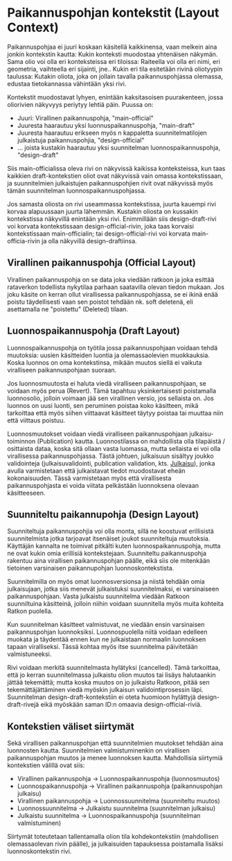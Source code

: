 # Paikannuspohjan kontekstit (Layout Context)

Paikannuspohjaa ei juuri koskaan käsitellä kaikkinensa, vaan melkein aina jonkin kontekstin kautta: Kukin konteksti
muodostaa yhtenäisen näkymän. Sama olio voi olla eri konteksteissa eri tiloissa: Raiteella voi olla eri nimi, eri
geometria, vaihteella eri sijainti, jne.. Kukin eri tila esitetään rivinä oliotyypin taulussa: Kutakin oliota, joka on
jollain tavalla paikannuspohjassa olemassa, edustaa tietokannassa vähintään yksi rivi.

Kontekstit muodostavat lyhyen, enintään kaksitasoisen puurakenteen, jossa oliorivien näkyvyys periytyy lehtiä
päin. Puussa on:

- Juuri: Virallinen paikannuspohja, "main-official"
- Juuresta haarautuu yksi luonnuspaikannuspohja, "main-draft"
- Juuresta haarautuu erikseen myös n kappaletta suunnitelmatilojen julkaistuja paikannuspohjia, "design-official"
- ... joista kustakin haarautuu yksi suunnitelman luonnospaikannuspohja, "design-draft"

Siis main-officialissa oleva rivi on näkyvissä kaikissa konteksteissa, kun taas kaikkien draft-kontekstien oliot ovat
näkyvissä vain omassa kontekstissaan, ja suunnitelmien julkaistujen paikannuspohjien rivit ovat näkyvissä myös tämän
suunnitelman luonnospaikannuspohjassa.

Jos samasta oliosta on rivi useammassa kontekstissa, juurta kauempi rivi korvaa alapuussaan juurta lähemmän. Kustakin
oliosta on kussakin kontekstissa näkyvillä enintään yksi rivi. Enimmillään siis design-draft-rivi voi korvata
kontekstissaan design-official-rivin, joka taas korvaisi kontekstissaan main-officialin; tai design-official-rivi voi
korvata main-officia-rivin ja olla näkyvillä design-draftiinsa.

## Virallinen paikannuspohja (Official Layout)

Virallinen paikannuspohja on se data joka viedään ratkoon ja joka esittää rataverkon todellista nykytilaa parhaan
saatavilla olevan tiedon mukaan. Jos joku käsite on kerran ollut virallisessa paikannuspohjassa, se ei ikinä enää poistu
täydellisesti vaan sen poistot tehdään nk. soft deletenä, eli asettamalla ne "poistettu" (Deleted) tilaan.

## Luonnospaikannuspohja (Draft Layout)

Luonnospaikannuspohja on työtila jossa paikannuspohjaan voidaan tehdä muutoksia: uusien käsitteiden luontia ja
olemassaolevien muokkauksia. Koska luonnos on oma kontekstinsa, mikään muutos siellä ei vaikuta viralliseen
paikannuspohjaan suoraan.

Jos luonnosmuutosta ei haluta viedä viralliseen paikannuspohjaan, se voidaan myös perua (Revert). Tämä tapahtuu
yksinkertaisesti poistamalla luonnosolio, jolloin voimaan jää sen virallinen versio, jos sellaista on. Jos luonnos on
uusi luonti, sen peruminen poistaa koko käsitteen, mikä tarkoittaa että myös siihen viittaavat käsitteet täytyy poistaa
tai muuttaa niin että viittaus poistuu.

Luonnosmuutokset voidaan viedä viralliseen paikannuspohjaan julkaisu-toiminnon (Publication) kautta. Luonnostilassa on
mahdollista olla tilapäistä / osittaista dataa, koska sitä ollaan vasta luomassa, mutta sellaista ei voi olla
virallisessa paikannuspohjassa. Tästä johtuen, julkaisuun sisältyy joukko validointeja (julkaisuvalidointi, publication
validation, kts. [Julkaisu](julkaisu.md)), jonka avulla varmistetaan että julkaistavat tiedot muodostavat eheän
kokonaisuuden. Tässä varmistetaan myös että virallisesta paikannuspohjasta ei voida viitata pelkästään luonnoksena
olevaan käsitteeseen.

## Suunniteltu paikannupohja (Design Layout)

Suunniteltuja paikannuspohjia voi olla monta, sillä ne koostuvat erillisistä suunnitelmista jotka tarjoavat itsenäiset
joukot suunniteltuja muutoksia. Käyttäjän kannalta ne toimivat pitkälti kuten luonnospaikannuspohja, mutta ne
ovat kukin omia erillisiä kontekstejaan. Suunniteltu paikannuspohja rakentuu aina virallisen paikannuspohjan päälle,
eikä siis ole mitenkään tietoinen varsinaisen paikannupohjan luonnoskontekstista.

Suunnitelmilla on myös omat luonnosversionsa ja niistä tehdään omia julkaisujaan, jotka siis menevät julkaistuksi
suunnitelmaksi, ei varsinaiseen paikannuspohjaan. Vasta julkaistu suunnitelma viedään Ratkoon suunniltuina käsitteinä,
jolloin niihin voidaan suunnitella myös muita kohteita Ratkon puolella.

Kun suunnitelman käsitteet valmistuvat, ne viedään ensin varsinaisen paikannuspohjan luonnoksiksi. Luonnospuolella niitä
voidaan edelleen muokata ja täydentää ennen kun ne julkaistaan normaalin luonnoksen tapaan viralliseksi. Tässä kohtaa
myös itse suunnitelma päivitetään valmistuneeksi.

Rivi voidaan merkitä suunnitelmasta hylätyksi (cancelled). Tämä tarkoittaa, että jo kerran suunnitelmassa julkaistu
olion muutos tai lisäys halutaankin jättää tekemättä; mutta koska muutos on jo julkaistu Ratkoon, pitää sen
tekemättäjättäminen viedä myöskin julkaisun validointiprosessin läpi. Suunnitelman design-draft-kontekstiin ei oteta
huomioon hylättyjä design-draft-rivejä eikä myöskään saman ID:n omaavia design-official-riviä.

## Kontekstien väliset siirtymät

Sekä virallisen paikannuspohjan että suunnitelmien muutokset tehdään aina luonnosten kautta. Suunnitelmien
valmistuminenkin on virallisen paikannuspohjan muutos ja menee luonnoksen kautta. Mahdollisia siirtymiä kontekstien
välillä ovat siis:

-   Virallinen paikannuspohja -> Luonnospaikannuspohja (luonnosmuutos)
-   Luonnospaikannuspohja -> Virallinen paikannuspohja (paikannuspohjan julkaisu)
-   Virallinen paikannuspohja -> Luonnossuunnitelma (suunniteltu muutos)
-   Luonnossuunnitelma -> Julkaistu suunnitelma (suunnitelman julkaisu)
-   Julkaistu suunnitelma -> Luonnospaikannuspohja (suunnitelman valmistuminen)

Siirtymät toteutetaan tallentamalla olion tila kohdekontekstiin (mahdollisen olemassaolevan rivin päälle), ja
julkaisuiden tapauksessa poistamalla lisäksi luonnoskontekstin rivi.
